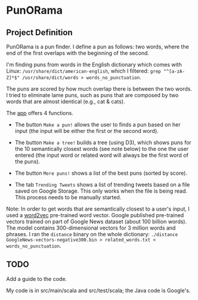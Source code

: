 # PunORama

## Project Definition

PunORama is a pun finder. I define a pun as follows: two words, where the end of the first overlaps with the beginning of the second. 

I'm finding puns from words in the English dictionary which comes with Linux: `/usr/share/dict/american-english`, which I filtered: `grep "^[a-zA-Z]*$" /usr/share/dict/words > words_no_punctuation`.

The puns are scored by how much overlap there is between the two words. I tried to eliminate lame puns, such as puns that are composed by two words that are almost identical (e.g., cat & cats).

The [app](https://punoramainsight.appspot.com) offers 4 functions. 

  - The button `Make a pun!` allows the user to finds a pun based on her input (the input will be either the first or the second word). 
  
  - The button `Make a tree!` builds a tree (using D3), which shows puns for the 10 semantically closest words (see note below) to the one the user entered (the input word or related word will always be the first word of the puns).
  
  - The button `More puns!` shows a list of the best puns (sorted by score).
  
  - The tab `Trending Tweets` shows a list of trending tweets based on a file saved on Google Storage. This only works when the file is being read. This process needs to be manually started. 

Note: In order to get words that are semantically closest to a user's input, I used a [word2vec](https://code.google.com/archive/p/word2vec/) pre-trained word vector. Google published pre-trained vectors trained on part of Google News dataset (about 100 billion words). The model contains 300-dimensional vectors for 3 million words and phrases. I ran the `distance` binary on the whole dictionary: `./distance GoogleNews-vectors-negative300.bin > related_words.txt < words_no_punctuation`.

## TODO

Add a guide to the code.

My code is in src/main/scala and src/test/scala; the Java code is Google's.